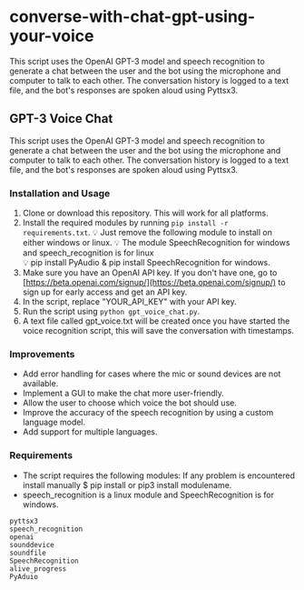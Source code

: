 # converse-with-chat-gpt-using-your-voice
This script uses the OpenAI GPT-3 model and speech recognition to generate a chat between the user and the bot using the microphone and computer to talk to each other. The conversation history is logged to a text file, and the bot's responses are spoken aloud using Pyttsx3.

## GPT-3 Voice Chat

This script uses the OpenAI GPT-3 model and speech recognition to generate a chat between the user and the bot using the microphone and computer to talk to each other. The conversation history is logged to a text file, and the bot's responses are spoken aloud using Pyttsx3.

### Installation and Usage

1. Clone or download this repository. This will work for all platforms.
2. Install the required modules by running `pip install -r requirements.txt`.
💡  Just remove the following module to install on either windows or linux.
💡  The module SpeechRecognition for windows and speech_recognition is for linux      
💡  pip install PyAudio & pip install SpeechRecognition for windows.     
3. Make sure you have an OpenAI API key. If you don't have one, go to [https://beta.openai.com/signup/](https://beta.openai.com/signup/) to sign up for early access and get an API key.
4. In the script, replace "YOUR_API_KEY" with your API key.
5. Run the script using `python gpt_voice_chat.py`.
6. A text file called gpt_voice.txt will be created once you have started the voice recognition script, this will save the conversation with timestamps.

### Improvements

- Add error handling for cases where the mic or sound devices are not available.
- Implement a GUI to make the chat more user-friendly.
- Allow the user to choose which voice the bot should use.
- Improve the accuracy of the speech recognition by using a custom language model.
- Add support for multiple languages. 

### Requirements

- The script requires the following modules: If any problem is encountered install manually $ pip install or pip3 install modulename.
- speech_recognition is a linux module and SpeechRecognition is for windows.

```
pyttsx3
speech_recognition
openai
sounddevice
soundfile
SpeechRecognition
alive_progress
PyAduio
```

